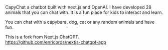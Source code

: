 CapyChat a chatbot built with next.js and OpenAI. I have developed 28 animals that you can chat with.  It is a fun place for kids to interact and learn.  

You can chat with a capybara, dog, cat or any random animals and have fun. 


This is a fork from Next.js ChatGPT.  
https://github.com/enricoros/nextjs-chatgpt-app

